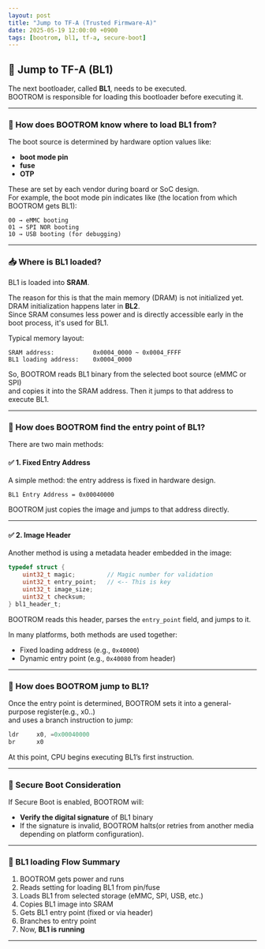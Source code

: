 ```yaml
---
layout: post
title: "Jump to TF-A (Trusted Firmware-A)"
date: 2025-05-19 12:00:00 +0900
tags: [bootrom, bl1, tf-a, secure-boot]
---
```


## 🚀 Jump to TF-A (BL1)

The next bootloader, called **BL1**, needs to be executed.   
BOOTROM is responsible for loading this bootloader before executing it.

---

### 🔧 How does BOOTROM know where to load BL1 from?

The boot source is determined by hardware option values like:

- **boot mode pin**
- **fuse**
- **OTP**

These are set by each vendor during board or SoC design.  
For example, the boot mode pin indicates like (the location from which BOOTROM gets BL1):

```
00 → eMMC booting  
01 → SPI NOR booting  
10 → USB booting (for debugging)
```

---

### 📥 Where is BL1 loaded?

BL1 is loaded into **SRAM**.

The reason for this is that the main memory (DRAM) is not initialized yet.  
DRAM initialization happens later in **BL2**.  
Since SRAM consumes less power and is directly accessible early in the boot process, it's used for BL1.

Typical memory layout:

```
SRAM address:           0x0004_0000 ~ 0x0004_FFFF  
BL1 loading address:    0x0004_0000
```

So, BOOTROM reads BL1 binary from the selected boot source (eMMC or SPI)  
and copies it into the SRAM address. Then it jumps to that address to execute BL1.

---

### 🚪 How does BOOTROM find the entry point of BL1?

There are two main methods:

#### ✅ 1. Fixed Entry Address

A simple method: the entry address is fixed in hardware design.

```
BL1 Entry Address = 0x00040000
```

BOOTROM just copies the image and jumps to that address directly.

---

#### ✅ 2. Image Header

Another method is using a metadata header embedded in the image:

```c
typedef struct {
    uint32_t magic;         // Magic number for validation
    uint32_t entry_point;   // <-- This is key
    uint32_t image_size;
    uint32_t checksum;
} bl1_header_t;
```

BOOTROM reads this header, parses the `entry_point` field, and jumps to it.

In many platforms, both methods are used together:
- Fixed loading address (e.g., `0x40000`)
- Dynamic entry point (e.g., `0x40080` from header)

---

### 🏁 How does BOOTROM jump to BL1?

Once the entry point is determined, BOOTROM sets it into a general-purpose register(e.g., x0..)    
and uses a branch instruction to jump:

```asm
ldr     x0, =0x00040000  
br      x0
```

At this point, CPU begins executing BL1’s first instruction.

---

### 🔐 Secure Boot Consideration

If Secure Boot is enabled, BOOTROM will:

- **Verify the digital signature** of BL1 binary
- If the signature is invalid, BOOTROM halts(or retries from another media depending on platform configuration).

---

### 🔄 BL1 loading Flow Summary

1. BOOTROM gets power and runs  
2. Reads setting for loading BL1 from pin/fuse  
3. Loads BL1 from selected storage (eMMC, SPI, USB, etc.)  
4. Copies BL1 image into SRAM  
5. Gets BL1 entry point (fixed or via header)  
6. Branches to entry point  
7. Now, **BL1 is running**

---